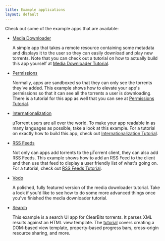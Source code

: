 ```yaml
---
title: Example applications
layout: default
---
```


Check out some of the example apps that are available:

- [Media Downloader](https://github.com/bittorrent/apps-sdk/tree/master/examples/media_downloader/)

  A simple app that takes a remote resource containing some metadata and
  displays it to the user so they can easily download and play new
  torrents. Note that you can check out a tutorial on how to actually build
  this app yourself at [Media Downloader
  Tutorial](../doc/tutorials/media_downloader.html).

- [Permissions](https://github.com/bittorrent/apps-sdk/tree/master/examples/permissions/)

  Normally, apps are sandboxed so that they can only see the torrents they've
  added. This example shows how to elevate your app's permissions so that it
  can see all the torrents a user is downloading. There is a tutorial for this
  app as well that you can see at [Permissions
  Tutorial](../doc/tutorials/permissions_tutorial.html).

- [Internationalization](https://github.com/bittorrent/apps-sdk/tree/master/examples/media_downloader_i18n/)

  &micro;Torrent users are all over the world. To make your app readable in as
  many languages as possible, take a look at this example. For a tutorial on
  exactly how to build this app, check out [Internationalization
  Tutorial](../doc/tutorials/i18n_tutorial.html).

- [RSS Feeds](https://github.com/bittorrent/apps-sdk/tree/master/examples/linux_tracker/)

  Not only can apps add torrents to the &micro;Torrent client, they can also
  add RSS Feeds. This example shows how to add an RSS Feed to the client and
  then use that feed to display a user friendly list of what's going on. For a
  tutorial, check out [RSS Feeds Tutorial](../doc/tutorials/feeds.html).

- [Vodo](https://github.com/bittorrent/apps-sdk/tree/master/examples/vodo/)

  A polished, fully featured version of the media downloader tutorial. Take a
  look if you'd like to see how to do some more advanced things once you've
  finished the media downloader tutorial.

- [Search](https://github.com/bittorrent/apps-sdk/tree/master/examples/search/)

  This example is a search UI app for ClearBits torrents. It parses XML results
  against an HTML view template. The [tutorial](../doc/tutorials/search.html)
  covers creating a DOM-based view template, property-based progress bars,
  cross-origin resource sharing, and more.

